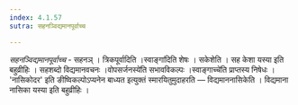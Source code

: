 ```yaml
---
index: 4.1.57
sutra: सहनञ्विद्यमानपूर्वाच्च

---
```

_सहनञ्विद्यमानपूर्वाच्च_ - सहनञ् । त्रिकपूर्वादिति ।स्वाङ्गा॑दिति शेषः । सकेशेति । सह केशा यस्या इति बहुव्रीहिः । सहशब्दो विद्यमानवचनः ।वोपसर्जनस्ये॑ति सभावविकल्पः ।स्वाङ्गाच्चे॑ति प्राप्तस्य निषेधः । 'नासिकोदर' इति ङीष्विकल्पोऽप्यनेन बाध्यत इत्युक्तं स्मारयितुमुदाहरति  — विद्यमाननासिकेति । विद्यमाना नासिका यस्या इति बहुव्रीहिः । 
